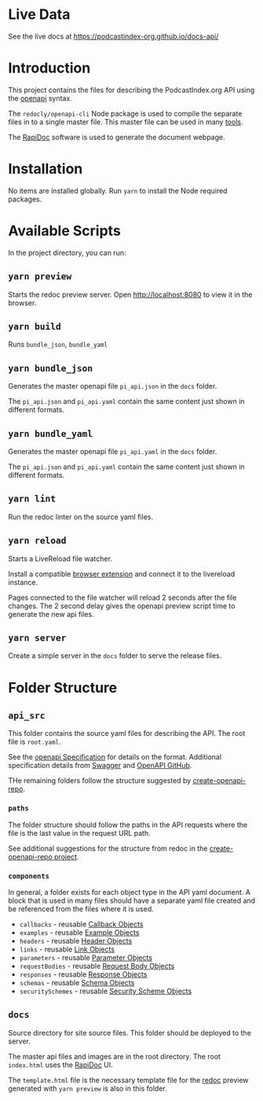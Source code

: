 # Live Data

See the live docs at https://podcastindex-org.github.io/docs-api/

# Introduction

This project contains the files for describing the PodcastIndex.org API using the 
[openapi](https://www.openapis.org/) syntax.

The `redocly/openapi-cli` Node package is used to compile the separate files in to a single master file. 
This master file can be used in many [tools](https://openapi.tools/).  

The [RapiDoc](https://mrin9.github.io/RapiDoc/) software is used to generate the document webpage.

# Installation

No items are installed globally. Run `yarn` to install the Node required packages.

# Available Scripts

In the project directory, you can run:

## `yarn preview`

Starts the redoc preview server. 
Open [http://localhost:8080](http://localhost:8080) to view it in the browser.

## `yarn build`

Runs `bundle_json`, `bundle_yaml`

## `yarn bundle_json`

Generates the master openapi file `pi_api.json` in the `docs` folder.

The `pi_api.json` and `pi_api.yaml` contain the same content just shown in different formats. 

## `yarn bundle_yaml`

Generates the master openapi file `pi_api.yaml` in the `docs` folder.

The `pi_api.json` and `pi_api.yaml` contain the same content just shown in different formats.

## `yarn lint`

Run the redoc linter on the source yaml files.

## `yarn reload`

Starts a LiveReload file watcher. 

Install a compatible [browser extension](http://livereload.com/) and connect it to the livereload instance.

Pages connected to the file watcher will reload 2 seconds after the file changes. The 2 second delay gives the 
openapi preview script time to generate the new api files.

## `yarn server`

Create a simple server in the `docs` folder to serve the release files. 


# Folder Structure

## `api_src`

This folder contains the source yaml files for describing the API. The root file is `root.yaml`.

See the [openapi Specification](https://www.openapis.org/) for details on the format. Additional specification details 
from [Swagger](https://swagger.io/specification/) and
[OpenAPI GitHub](https://github.com/OAI/OpenAPI-Specification/blob/master/versions/).

THe remaining folders follow the structure suggested by
[create-openapi-repo](https://github.com/Redocly/create-openapi-repo).

### `paths`

The folder structure should follow the paths in the API requests where the file is the last value in the request URL
path.

See additional suggestions for the structure from redoc in the
[create-openapi-repo project](https://github.com/Redocly/create-openapi-repo/blob/master/template/openapi/paths/README.md).

### `components`

In general, a folder exists for each object type in the API yaml document. A block that is used in many files should 
have a separate yaml file created and be referenced from the files where it is used.

  - `callbacks` - reusable [Callback Objects](http://spec.openapis.org/oas/v3.1.0#callback-object)
  - `examples` - reusable [Example Objects](http://spec.openapis.org/oas/v3.1.0#example-object)
  - `headers` - reusable [Header Objects](http://spec.openapis.org/oas/v3.1.0#header-object)
  - `links` - reusable [Link Objects](http://spec.openapis.org/oas/v3.1.0#link-object)
  - `parameters` - reusable [Parameter Objects](http://spec.openapis.org/oas/v3.1.0#parameter-object)
  - `requestBodies` - reusable [Request Body Objects](http://spec.openapis.org/oas/v3.1.0#request-body-object)
  - `responses` - reusable [Response Objects](http://spec.openapis.org/oas/v3.1.0#responses-object)
  - `schemas` - reusable [Schema Objects](http://spec.openapis.org/oas/v3.1.0#schema-object)
  - `securitySchemes` - reusable [Security Scheme Objects](http://spec.openapis.org/oas/v3.1.0#security-scheme-object)

## `docs`

Source directory for site source files. This folder should be deployed to the server.

The master api files and images are in the root directory. 
The root `index.html` uses the [RapiDoc](https://mrin9.github.io/RapiDoc/) UI.

The `template.html` file is the necessary template file for the [redoc](https://redoc.ly/redoc/) preview generated with
`yarn preview` is also in this folder.

